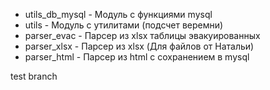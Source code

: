 * utils_db_mysql        - Модуль с функциями mysql
* utils                 - Модуль с утилитами (подсчет веремни)
* parser_evac           - Парсер из xlsx таблицы эвакуированных 
* parser_xlsx           - Парсер из xlsx (Для файлов от Натальи) 
* parser_html           - Парсер из html с сохранением в mysql 

test branch

